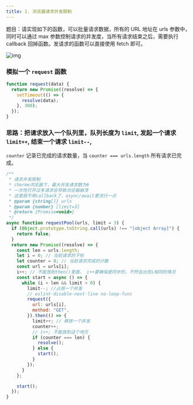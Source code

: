 ```yaml
---
title: 1. 浏览器请求并发限制
---
```


题目：请实现如下的函数，可以批量请求数据，所有的 URL 地址在 urls 参数中，同时可以通过 max 参数控制请求的并发度，当所有请求结束之后，需要执行 callback 回掉函数。发请求的函数可以直接使用 fetch 即可。

![img](https://p1-jj.byteimg.com/tos-cn-i-t2oaga2asx/gold-user-assets/2020/2/2/1700586de2c41042~tplv-t2oaga2asx-zoom-in-crop-mark:3024:0:0:0.awebp)

### 模拟一个 `request` 函数

```js
function request(data) {
  return new Promise((resolve) => {
    setTimeout(() => {
      resolve(data);
    }, 300);
  });
}
```

### 思路：把请求放入一个队列里，队列长度为 `limit`, 发起一个请求 `limit++`, 结束一个请求 `limit--`,

`counter` 记录已完成的请求数量，当 `counter === urls.length` 所有请求已完成。

```js
/**
 * 请求并发限制
 * chorme浏览器下，最大并发请求数为6
 * 一次性打开过多请求会导致浏览器崩溃
 * 这里就不用callback了，async/await更流行一点
 * @param {string[]} urls
 * @param {number} [limit=3]
 * @return {Promise<void>}
 */
async function requestPool(urls, limit = 3) {
  if (Object.prototype.toString.call(urls) !== "[object Array]") {
    return false;
  }
  return new Promise((resolve) => {
    const len = urls.length;
    let i = 0; // 当前请求的下标
    let counter = 0; // 当前请求完成的计数
    const url = urls[i];
    i++; // 不能放到then()里面， i++要确保是同步的，不然会出现i相同的情况
    const start = async () => {
      while (i < len && limit > 0) {
        limit--; //占用一个并发
        // eslint-disable-next-line no-loop-func
        request({
          url: urls[i],
          method: "GET",
        }).then(() => {
          limit++; // 释放一个并发
          counter++;
          // i++; 不能放到这个地方
          if (counter === len) {
            resolve();
          } else {
            start();
          }
        });
      }
    };

    start();
  });
}
```
